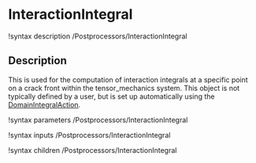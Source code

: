 # InteractionIntegral
!syntax description /Postprocessors/InteractionIntegral

## Description

This is used for the computation of interaction integrals at a specific point on a crack front within the tensor_mechanics system. This object is not typically defined by a user, but is set up automatically using the [DomainIntegralAction](/DomainIntegralAction.md).

!syntax parameters /Postprocessors/InteractionIntegral

!syntax inputs /Postprocessors/InteractionIntegral

!syntax children /Postprocessors/InteractionIntegral
